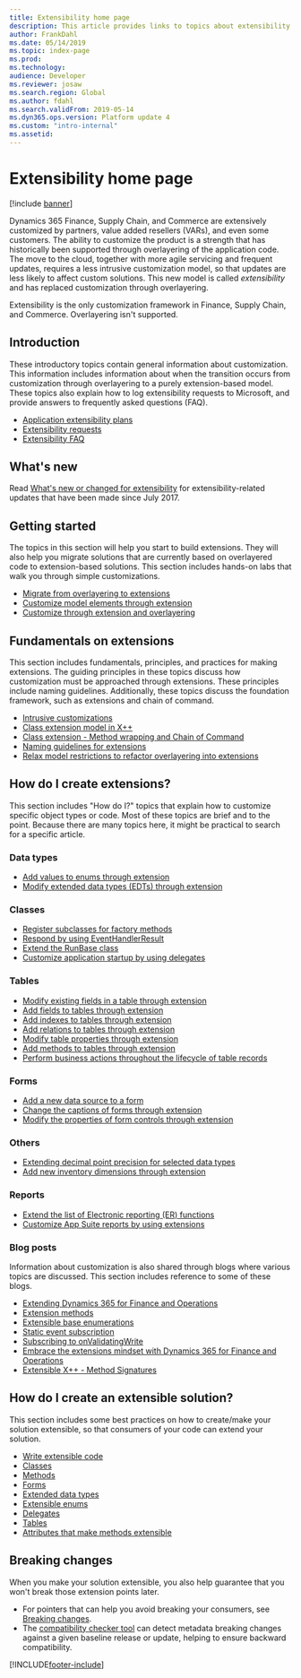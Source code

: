 ```yaml
---
title: Extensibility home page
description: This article provides links to topics about extensibility.
author: FrankDahl
ms.date: 05/14/2019
ms.topic: index-page
ms.prod: 
ms.technology: 
audience: Developer
ms.reviewer: josaw
ms.search.region: Global
ms.author: fdahl
ms.search.validFrom: 2019-05-14
ms.dyn365.ops.version: Platform update 4
ms.custom: "intro-internal"
ms.assetid: 
---
```

# Extensibility home page

[!include [banner](../includes/banner.md)]

Dynamics 365 Finance, Supply Chain, and Commerce are extensively customized by partners, value added resellers (VARs), and even some customers. The ability to customize the product is a strength that has historically been supported through overlayering of the application code. The move to the cloud, together with more agile servicing and frequent updates, requires a less intrusive customization model, so that updates are less likely to affect custom solutions. This new model is called *extensibility* and has replaced customization through overlayering.

Extensibility is the only customization framework in Finance, Supply Chain, and Commerce. Overlayering isn't supported.

## Introduction

These introductory topics contain general information about customization. This information includes information about when the transition occurs from customization through overlayering to a purely extension-based model. These topics also explain how to log extensibility requests to Microsoft, and provide answers to frequently asked questions (FAQ).

+ [Application extensibility plans](extensibility-roadmap.md)
+ [Extensibility requests](extensibility-requests.md) 
+ [Extensibility FAQ](app-sealing-faq.md) 

## What's new

Read [What's new or changed for extensibility](extensibility-new.md) for extensibility-related updates that have been made since July 2017.

## Getting started

The topics in this section will help you start to build extensions. They will also help you migrate solutions that are currently based on overlayered code to extension-based solutions. This section includes hands-on labs that walk you through simple customizations.

+ [Migrate from overlayering to extensions](migrate-overlayer-extension.md)
+ [Customize model elements through extension](customize-model-elements-extensions.md)
+ [Customize through extension and overlayering](customization-overlayering-extensions.md)

## Fundamentals on extensions

This section includes fundamentals, principles, and practices for making extensions. The guiding principles in these topics discuss how customization must be approached through extensions. These principles include naming guidelines. Additionally, these topics discuss the foundation framework, such as extensions and chain of command.

+ [Intrusive customizations](intrusive-customizations.md)
+ [Class extension model in X++](class-extensions.md)
+ [Class extension - Method wrapping and Chain of Command](method-wrapping-coc.md)
+ [Naming guidelines for extensions](naming-guidelines-extensions.md)
+ [Relax model restrictions to refactor overlayering into extensions](refactoring-over-layering.md)

## How do I create extensions?

This section includes "How do I?" topics that explain how to customize specific object types or code. Most of these topics are brief and to the point. Because there are many topics here, it might be practical to search for a specific article.

### Data types
+ [Add values to enums through extension](add-enum-value.md)
+ [Modify extended data types (EDTs) through extension](modify-edt.md) 

### Classes
+ [Register subclasses for factory methods](register-subclass-factory-methods.md)
+ [Respond by using EventHandlerResult](respond-event-handler-result.md)
+ [Extend the RunBase class](extend-runbase-class.md)
+ [Customize application startup by using delegates](startup-customizations.md)

### Tables
+ [Modify existing fields in a table through extension](modify-existing-field.md)
+ [Add fields to tables through extension](add-field-extension.md)
+ [Add indexes to tables through extension](add-index.md)
+ [Add relations to tables through extension](add-relation.md)
+ [Modify table properties through extension](modify-properties.md)
+ [Add methods to tables through extension](add-method-table.md)
+ [Perform business actions throughout the lifecycle of table records](subscribe-table-events.md)

### Forms
+ [Add a new data source to a form](add-datasource.md)
+ [Change the captions of forms through extension](change-caption-form.md)
+ [Modify the properties of form controls through extension](modify-control-properties.md)

### Others
+ [Extending decimal point precision for selected data types](decimal-point-precision.md)
+ [Add new inventory dimensions through extension](inventory-dimensions.md)

### Reports
+ [Extend the list of Electronic reporting (ER) functions](../analytics/general-electronic-reporting-formulas-list-extension.md)
+ [Customize App Suite reports by using extensions](../analytics/customize-app-suite-reports-with-extensions.md)

### Blog posts

Information about customization is also shared through blogs where various topics are discussed. This section includes reference to some of these blogs.

+ [Extending Dynamics 365 for Finance and Operations](https://community.dynamics.com/365/financeandoperations/b/mfp/posts/extending-dynamics-365-for-operations)
+ [Extension methods](https://community.dynamics.com/365/financeandoperations/b/mfp/posts/x-in-ax7-extension-methods/)
+ [Extensible base enumerations](https://kashperuk.blogspot.dk/2016/09/development-tutorial-extensible-base.html)
+ [Static event subscription](https://community.dynamics.com/365/financeandoperations/b/mfp/posts/x-in-ax7-static-event-subscription/)
+ [Subscribing to onValidatingWrite](https://community.dynamics.com/365/financeandoperations/b/mfp/posts/subscribing-to-onvalidatingwrite/)
+ [Embrace the extensions mindset with Dynamics 365 for Finance and Operations](https://community.dynamics.com/ax/b/axinthefield/posts/embrace-the-extensions-mindset-with-dynamics-365-for-finance-and-operations-2-sysextension-framework)
+ [Extensible X++ - Method Signatures](https://community.dynamics.com/365/financeandoperations/b/mfp/posts/extensible-x-method-signatures/)

## How do I create an extensible solution?

This section includes some best practices on how to create/make your solution extensible, so that consumers of your code can extend your solution.

+ [Write extensible code](writing-extensible-code.md)
+ [Classes](extensible-classes.md)
+ [Methods](extensible-methods.md)
+ [Forms](extensible-forms.md)
+ [Extended data types](extensible-edts.md)
+ [Extensible enums](extensible-enums.md)
+ [Delegates](extensible-code-delegates.md)
+ [Tables](extensible-tables.md)
+ [Attributes that make methods extensible](extensibility-attributes.md)

## Breaking changes

When you make your solution extensible, you also help guarantee that you won't break those extension points later. 

+ For pointers that can help you avoid breaking your consumers, see [Breaking changes](breaking-changes.md).
+ The [compatibility checker tool](compatibility-checker-tool.md) can detect metadata breaking changes against a given baseline release or update, helping to ensure backward compatibility.


[!INCLUDE[footer-include](../../../includes/footer-banner.md)]
